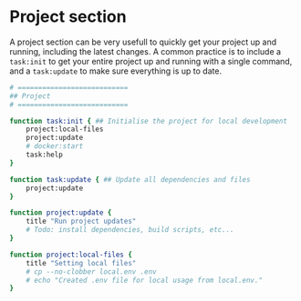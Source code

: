# Project section

A project section can be very usefull to quickly get your project up and running, including the
latest changes. A common practice is to include a `task:init` to get your entire project up and
running with a single command, and a `task:update` to make sure everything is up to date.

```bash
# ===========================
## Project
# ===========================

function task:init { ## Initialise the project for local development
	project:local-files
	project:update
	# docker:start
	task:help
}

function task:update { ## Update all dependencies and files
	project:update
}

function project:update {
	title "Run project updates"
	# Todo: install dependencies, build scripts, etc...
}

function project:local-files {
	title "Setting local files"
	# cp --no-clobber local.env .env
	# echo "Created .env file for local usage from local.env."
}
```
